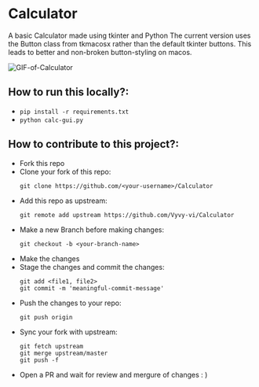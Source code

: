# Calculator

A basic Calculator made using tkinter and Python
The current version uses the Button class from tkmacosx rather than the default tkinter buttons.
This leads to better and non-broken button-styling on macos.

![GIF-of-Calculator](https://user-images.githubusercontent.com/62864373/110453458-2ec17680-80ec-11eb-8ec8-57ee183960d9.gif)

## How to run this locally?:
- `pip install -r requirements.txt`
- `python calc-gui.py`

## How to contribute to this project?:
- Fork this repo
- Clone your fork of this repo:
  ```
  git clone https://github.com/<your-username>/Calculator
  ```
- Add this repo as upstream:
  ```
  git remote add upstream https://github.com/Vyvy-vi/Calculator
  ```
- Make a new Branch before making changes:
  ```
  git checkout -b <your-branch-name>
  ```
- Make the changes
- Stage the changes and commit the changes:
  ```
  git add <file1, file2>
  git commit -m 'meaningful-commit-message'
  ```
- Push the changes to your repo:
  ```
  git push origin
  ```
- Sync your fork with upstream:
  ```
  git fetch upstream
  git merge upstream/master
  git push -f
  ```
- Open a PR and wait for review and mergure of changes : )
